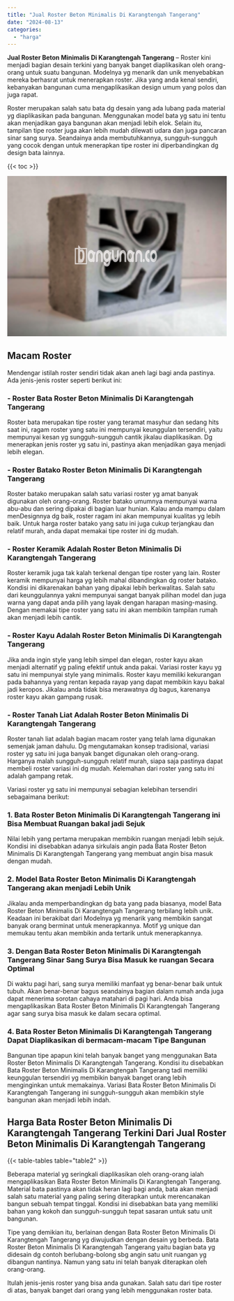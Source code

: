 ```yaml
---
title: "Jual Roster Beton Minimalis Di Karangtengah Tangerang"
date: "2024-08-13"
categories: 
  - "harga"
---
```


**Jual Roster Beton Minimalis Di Karangtengah Tangerang** – Roster kini menjadi bagian desain terkini yang banyak banget diaplikasikan oleh orang-orang untuk suatu bangunan. Modelnya yg menarik dan unik menyebabkan mereka berhasrat untuk menerapkan roster. Jika yang anda kenal sendiri, kebanyakan bangunan cuma mengaplikasikan design umum yang polos dan juga rapat.

Roster merupakan salah satu bata dg desain yang ada lubang pada material yg diaplikasikan pada bangunan. Menggunakan model bata yg satu ini tentu akan menjadikan gaya bangunan akan menjadi lebih elok. Selain itu, tampilan tipe roster juga akan lebih mudah dilewati udara dan juga pancaran sinar sang surya. Seandainya anda membutuhkannya, sungguh-sungguh yang cocok dengan untuk menerapkan tipe roster ini diperbandingkan dg design bata lainnya.

{{< toc >}}

![Jual Roster Beton Minimalis Di Karangtengah Tangerang](/images/bata-roster-minimalis-16.png)

## Macam Roster

Mendengar istilah roster sendiri tidak akan aneh lagi bagi anda pastinya. Ada jenis-jenis roster seperti berikut ini:

### \- Roster Bata Roster Beton Minimalis Di Karangtengah Tangerang

Roster bata merupakan tipe roster yang teramat masyhur dan sedang hits saat ini, ragam roster yang satu ini mempunyai keunggulan tersendiri, yaitu mempunyai kesan yg sungguh-sungguh cantik jikalau diaplikasikan. Dg menerapkan jenis roster yg satu ini, pastinya akan menjadikan gaya menjadi lebih elegan.

### \- Roster Batako Roster Beton Minimalis Di Karangtengah Tangerang

Roster batako merupakan salah satu variasi roster yg amat banyak digunakan oleh orang-orang. Roster batako umumnya mempunyai warna abu-abu dan sering dipakai di bagian luar hunian. Kalau anda mampu dalam menDesignnya dg baik, roster ragam ini akan mempunyai kualitas yg lebih baik. Untuk harga roster batako yang satu ini juga cukup terjangkau dan relatif murah, anda dapat memakai tipe roster ini dg mudah.

### \- Roster Keramik Adalah Roster Beton Minimalis Di Karangtengah Tangerang

Roster keramik juga tak kalah terkenal dengan tipe roster yang lain. Roster keramik mempunyai harga yg lebih mahal dibandingkan dg roster batako. Kondisi ini dikarenakan bahan yang dipakai lebih berkwalitas. Salah satu dari keunggulannya yakni mempunyai sangat banyak pilihan model dan juga warna yang dapat anda pilih yang layak dengan harapan masing-masing. Dengan memakai tipe roster yang satu ini akan membikin tampilan rumah akan menjadi lebih cantik.

### \- Roster Kayu Adalah Roster Beton Minimalis Di Karangtengah Tangerang

Jika anda ingin style yang lebih simpel dan elegan, roster kayu akan menjadi alternatif yg paling efektif untuk anda pakai. Variasi roster kayu yg satu ini mempunyai style yang minimalis. Roster kayu memiliki kekurangan pada bahannya yang rentan kepada rayap yang dapat membikin kayu bakal jadi keropos. Jikalau anda tidak bisa merawatnya dg bagus, karenanya roster kayu akan gampang rusak.

### \- Roster Tanah Liat Adalah Roster Beton Minimalis Di Karangtengah Tangerang

Roster tanah liat adalah bagian macam roster yang telah lama digunakan semenjak jaman dahulu. Dg mengutamakan konsep tradisional, variasi roster yg satu ini juga banyak banget digunakan oleh orang-orang. Harganya malah sungguh-sungguh relatif murah, siapa saja pastinya dapat membeli roster variasi ini dg mudah. Kelemahan dari roster yang satu ini adalah gampang retak.

Variasi roster yg satu ini mempunyai sebagian kelebihan tersendiri sebagaimana berikut:

### 1\. Bata Roster Beton Minimalis Di Karangtengah Tangerang ini Bisa Membuat Ruangan bakal jadi Sejuk

Nilai lebih yang pertama merupakan membikin ruangan menjadi lebih sejuk. Kondisi ini disebabkan adanya sirkulais angin pada Bata Roster Beton Minimalis Di Karangtengah Tangerang yang membuat angin bisa masuk dengan mudah.

### 2\. Model Bata Roster Beton Minimalis Di Karangtengah Tangerang akan menjadi Lebih Unik

Jikalau anda memperbandingkan dg bata yang pada biasanya, model Bata Roster Beton Minimalis Di Karangtengah Tangerang terbilang lebih unik. Keadaan ini berakibat dari Modelnya yg menarik yang membikin sangat banyak orang berminat untuk menerapkannya. Motif yg unique dan memukau tentu akan membikin anda tertarik untuk menerapkannya.

### 3\. Dengan Bata Roster Beton Minimalis Di Karangtengah Tangerang Sinar Sang Surya Bisa Masuk ke ruangan Secara Optimal

Di waktu pagi hari, sang surya memiliki manfaat yg benar-benar baik untuk tubuh. Akan benar-benar bagus seandainya bagian dalam rumah anda juga dapat menerima sorotan cahaya matahari di pagi hari. Anda bisa mengaplikasikan Bata Roster Beton Minimalis Di Karangtengah Tangerang agar sang surya bisa masuk ke dalam secara optimal.

### 4\. Bata Roster Beton Minimalis Di Karangtengah Tangerang Dapat Diaplikasikan di bermacam-macam Tipe Bangunan

Bangunan tipe apapun kini telah banyak banget yang menggunakan Bata Roster Beton Minimalis Di Karangtengah Tangerang. Kondisi itu disebabkan Bata Roster Beton Minimalis Di Karangtengah Tangerang tadi memiliki keunggulan tersendiri yg membikin banyak banget orang lebih menginginkan untuk memakainya. Variasi Bata Roster Beton Minimalis Di Karangtengah Tangerang ini sungguh-sungguh akan membikin style bangunan akan menjadi lebih indah.

## Harga Bata Roster Beton Minimalis Di Karangtengah Tangerang Terkini Dari Jual Roster Beton Minimalis Di Karangtengah Tangerang

{{< table-tables table="table2" >}}

Beberapa material yg seringkali diaplikasikan oleh orang-orang ialah mengaplikasikan Bata Roster Beton Minimalis Di Karangtengah Tangerang. Material bata pastinya akan tidak heran lagi bagi anda, bata akan menjadi salah satu material yang paling sering diterapkan untuk merencanakan bangun sebuah tempat tinggal. Kondisi ini disebabkan bata yang memiliki bahan yang kokoh dan sungguh-sungguh tepat sasaran untuk satu unit bangunan.

Tipe yang demikian itu, berlainan dengan Bata Roster Beton Minimalis Di Karangtengah Tangerang yg diwujudkan dengan desain yg berbeda. Bata Roster Beton Minimalis Di Karangtengah Tangerang yaitu bagian bata yg didesain dg contoh berlubang-bolong sbg angin satu unit ruangan yg dibangun nantinya. Namun yang satu ini telah banyak diterapkan oleh orang-orang.

Itulah jenis-jenis roster yang bisa anda gunakan. Salah satu dari tipe roster di atas, banyak banget dari orang yang lebih menggunakan roster bata.
